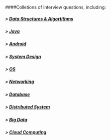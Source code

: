 ####Colletions of interview questions, including:
#####	> [Data Structures & Algortithms](https://github.com/zz676/acing_sde_interviews/wiki/Data-Structures-&-Algortithms)
#####	> [Java](https://github.com/zz676/acing_sde_interviews/wiki/Java)
#####	> [Android](https://github.com/zz676/acing_sde_interviews/wiki/Android)
##### > [System Design](https://github.com/zz676/acing_sde_interviews/wiki/System-Design)
##### > [OS](https://github.com/zz676/acing_sde_interviews/wiki/OS)
##### > [Networking](https://github.com/zz676/acing_sde_interviews/wiki/Networking)
##### > [Database](https://github.com/zz676/acing_sde_interviews/wiki/Database)
##### > [Distributed System](https://github.com/zz676/acing_sde_interviews/wiki/Distributed-System)
##### > [Big Data](https://github.com/zz676/acing_sde_interviews/wiki/Big-Data)
##### > [Cloud Computing](https://github.com/zz676/acing_sde_interviews/wiki/Cloud-Computing)
